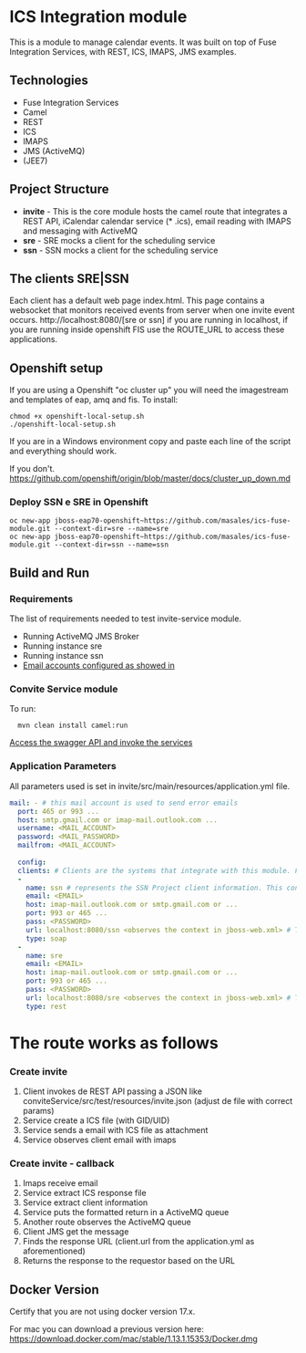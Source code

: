 # ICS Integration module

This is a module to manage calendar events. It was built on top of Fuse Integration Services, with REST, ICS, IMAPS, JMS examples.

## Technologies

* Fuse Integration Services
* Camel
* REST
* ICS
* IMAPS
* JMS (ActiveMQ)
* (JEE7)

## Project Structure

  * **invite** - This is the core module hosts the camel route that integrates a REST API, iCalendar calendar service (* .ics), email reading with IMAPS and messaging with ActiveMQ
  * **sre** - SRE mocks a client for the scheduling service 
  * **ssn** - SSN mocks a client for the scheduling service

## The clients SRE|SSN
Each client has a default web page index.html. This page contains a websocket that monitors received events from server when one invite event occurs.
http://localhost:8080/[sre or ssn] if you are running in localhost, if you are running inside openshift FIS use the ROUTE_URL to access these applications.

## Openshift setup

If you are using a Openshift "oc cluster up" you will need the imagestream and templates of eap, amq and fis. To install:

```
chmod +x openshift-local-setup.sh
./openshift-local-setup.sh
```

If you are in a Windows environment copy and paste each line of the script and everything should work.

If you don't. https://github.com/openshift/origin/blob/master/docs/cluster_up_down.md

### Deploy SSN e SRE in Openshift

```
oc new-app jboss-eap70-openshift~https://github.com/masales/ics-fuse-module.git --context-dir=sre --name=sre
oc new-app jboss-eap70-openshift~https://github.com/masales/ics-fuse-module.git --context-dir=ssn --name=ssn
```

## Build and Run 

### Requirements

The list of requirements needed to test invite-service module.

* Running ActiveMQ JMS Broker
* Running instance sre
* Running instance ssn
* [Email accounts configured as showed in](#application-parameters)

### Convite Service module

To run:
```
  mvn clean install camel:run 
````
 
 [Access the swagger API and invoke the services](http://localhost:8080/)

  
### Application Parameters

All parameters used is set in invite/src/main/resources/application.yml file.

```yml
mail: - # this mail account is used to send error emails
  port: 465 or 993 ...
  host: smtp.gmail.com or imap-mail.outlook.com ...
  username: <MAIL_ACCOUNT>
  password: <MAIL_PASSWORD>
  mailfrom: <MAIL_ACCOUNT> 
  
  config:
  clients: # Clients are the systems that integrate with this module. For this project there are two clients: SRE and SSN
  -
    name: ssn # represents the SSN Project client information. This configuration is used to send reply to the client and to read email from ssn mail box.
    email: <EMAIL>
    host: imap-mail.outlook.com or smtp.gmail.com or ...
    port: 993 or 465 ...
    pass: <PASSWORD>
    url: localhost:8080/ssn <observes the context in jboss-web.xml> # This is the URL used to invoke the return service. If using inside openshift with FIS use the snn service instead.
    type: soap
  -
    name: sre
    email: <EMAIL>
    host: imap-mail.outlook.com or smtp.gmail.com or ...
    port: 993 or 465 ...
    pass: <PASSWORD>
    url: localhost:8080/sre <observes the context in jboss-web.xml> # This is the URL used to invoke the return service. If using inside openshift with FIS use the sre service instead.
    type: rest
```

# The route works as follows

### Create invite
  1. Client invokes de REST API passing a JSON like conviteService/src/test/resources/invite.json (adjust de file with correct params)
  2. Service create a ICS file (with GID/UID)
  3. Service sends a email with ICS file as attachment 
  4. Service observes client email with imaps
  
### Create invite - callback
  1. Imaps receive email
  2. Service extract ICS response file
  3. Service extract client information
  4. Service puts the formatted return in a ActiveMQ queue
  5. Another route observes the ActiveMQ queue
  6. Client JMS get the message
  7. Finds the response URL (client.url from the application.yml as aforementioned)
  8. Returns the response to the requestor based on the URL
  
  
  ## Docker Version
  
  Certify that you are not using docker version 17.x. 

  For mac you can download a previous version here: https://download.docker.com/mac/stable/1.13.1.15353/Docker.dmg

  
